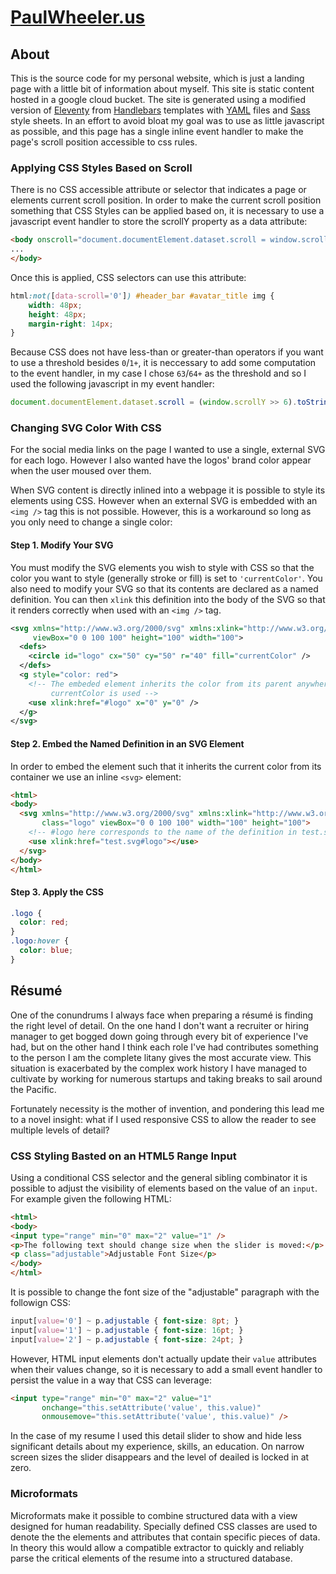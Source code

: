 # [PaulWheeler.us](http://www.paulwheeler.us/)

## About

This is the source code for my personal website, which is just a landing page with a little bit of information about myself. This site is static content hosted in a google cloud bucket. The site is generated using a modified version of [Eleventy](https://github.com/sflanker/eleventy) from [Handlebars](https://handlebarsjs.com/) templates with [YAML](https://yaml.org/) files and [Sass](https://sass-lang.com/) style sheets. In an effort to avoid bloat my goal was to use as little javascript as possible, and this page has a single inline event handler to make the page's scroll position accessible to css rules.

### Applying CSS Styles Based on Scroll

There is no CSS accessible attribute or selector that indicates a page or elements current scroll position. In order to make the current scroll position something that CSS Styles can be applied based on, it is necessary to use a javascript event handler to store the scrollY property as a data attribute:

```html
<body onscroll="document.documentElement.dataset.scroll = window.scrollY.toString()">
...
</body>
```

Once this is applied, CSS selectors can use this attribute:

```css
html:not([data-scroll='0']) #header_bar #avatar_title img {
    width: 48px;
    height: 48px;
    margin-right: 14px;
}
```

Because CSS does not have less-than or greater-than operators if you want to use a threshold besides `0`/`1+`, it is neccessary to add some computation to the event handler, in my case I chose `63`/`64+` as the threshold and so I used the following javascript in my event handler:

```javascript
document.documentElement.dataset.scroll = (window.scrollY >> 6).toString()
```

### Changing SVG Color With CSS

For the social media links on the page I wanted to use a single, external SVG for each logo. However I also wanted have the logos' brand color appear when the user moused over them.

When SVG content is directly inlined into a webpage it is possible to style its elements using CSS. However when an external SVG is embedded with an `<img />` tag this is not possible. However, this is a workaround so long as you only need to change a single color:

#### Step 1. Modify Your SVG

You must modify the SVG elements you wish to style with CSS so that the color you want to style (generally stroke or fill) is set to `'currentColor'`. You also need to modify your SVG so that its contents are declared as a named definition. You can then `xlink` this definition into the body of the SVG so that it renders correctly when used with an `<img />` tag.

```svg
<svg xmlns="http://www.w3.org/2000/svg" xmlns:xlink="http://www.w3.org/1999/xlink"
     viewBox="0 0 100 100" height="100" width="100">
  <defs>
    <circle id="logo" cx="50" cy="50" r="40" fill="currentColor" />
  </defs>
  <g style="color: red">
    <!-- The embeded element inherits the color from its parent anywhere
         currentColor is used -->
    <use xlink:href="#logo" x="0" y="0" />
  </g>
</svg>
```

#### Step 2. Embed the Named Definition in an SVG Element

In order to embed the element such that it inherits the current color from its container we use an inline `<svg>` element:

```html
<html>
<body>
  <svg xmlns="http://www.w3.org/2000/svg" xmlns:xlink="http://www.w3.org/1999/xlink"
       class="logo" viewBox="0 0 100 100" width="100" height="100">
    <!-- #logo here corresponds to the name of the definition in test.svg -->
    <use xlink:href="test.svg#logo"></use>
  </svg> 
</body>
</html>
```

#### Step 3. Apply the CSS

```css
.logo {
  color: red;
}
.logo:hover {
  color: blue;
}
```

## Résumé

One of the conundrums I always face when preparing a résumé is finding the right level of detail. On the one hand I don't want a recruiter or hiring manager to get bogged down going through every bit of experience I've had, but on the other hand I think each role I've had contributes something to the person I am the complete litany gives the most accurate view. This situation is exacerbated by the complex work history I have managed to cultivate by working for numerous startups and taking breaks to sail around the Pacific.

Fortunately necessity is the mother of invention, and pondering this lead me to a novel insight: what if I used responsive CSS to allow the reader to see multiple levels of detail?

### CSS Styling Basted on an HTML5 Range Input

Using a conditional CSS selector and the general sibling combinator it is possible to adjust the visibility of elements based on the value of an `input`. For example given the following HTML:

```html
<html>
<body>
<input type="range" min="0" max="2" value="1" />
<p>The following text should change size when the slider is moved:</p>
<p class="adjustable">Adjustable Font Size</p>
</body>
</html>
```

It is possible to change the font size of the "adjustable" paragraph with the followign CSS:

```css
input[value='0'] ~ p.adjustable { font-size: 8pt; }
input[value='1'] ~ p.adjustable { font-size: 16pt; }
input[value='2'] ~ p.adjustable { font-size: 24pt; }
```

However, HTML input elements don't actually update their `value` attributes when their values change, so it is necessary to add a small event handler to persist the value in a way that CSS can leverage:

```html
<input type="range" min="0" max="2" value="1"
       onchange="this.setAttribute('value', this.value)"
       onmousemove="this.setAttribute('value', this.value)" />
```

In the case of my resume I used this detail slider to show and hide less significant details about my experience, skills, an education. On narrow screen sizes the slider disappears and the level of deailed is locked in at zero.

### Microformats

Microformats make it possible to combine structured data with a view designed for human readability. Specially defined CSS classes are used to denote the the elements and attributes that contain specific pieces of data. In theory this would allow a compatible extractor to quickly and reliably parse the critical elements of the resume into a structured database.